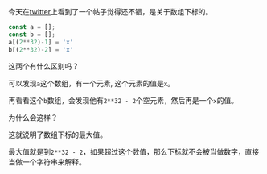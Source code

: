 今天在[twitter](https://twitter.com/rauschma/status/1187486891660234752)上看到了一个帖子觉得还不错，是关于数组下标的。

```js
const a = [];
const b = [];
a[(2**32)-1] = 'x'
b[(2**32)-2] = 'x'
```

这两个有什么区别吗？

可以发现`a`这个数组，有一个元素, 这个元素的值是`x`。

再看看这个`b`数组，会发现他有`2**32 - 2`个空元素，然后再是一个`x`的值。

为什么会这样？

这就说明了数组下标的最大值。

最大值就是到`2**32 - 2`，如果超过这个数值，那么下标就不会被当做数字，直接当做一个字符串来解释。
